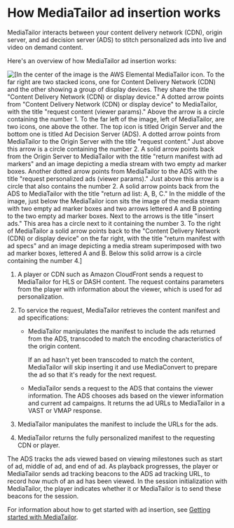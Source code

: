 # How MediaTailor ad insertion works<a name="what-is-flow"></a>

MediaTailor interacts between your content delivery network \(CDN\), origin server, and ad decision server \(ADS\) to stitch personalized ads into live and video on demand content\. 

 Here's an overview of how MediaTailor ad insertion works: 

![\[In the center of the image is the AWS Elemental MediaTailor icon. To the far right are two stacked icons, one for Content Delivery Network (CDN) and the other showing a group of display devices. They share the title "Content Delivery Network (CDN) or display device." A dotted arrow points from "Content Delivery Network (CDN) or display device" to MediaTailor, with the title "request content (viewer params)." Above the arrow is a circle containing the number 1. To the far left of the image, left of MediaTailor, are two icons, one above the other. The top icon is titled Origin Server and the bottom one is titled Ad Decision Server (ADS). A dotted arrow points from MediaTailor to the Origin Server with the title "request content." Just above this arrow is a circle containing the number 2. A solid arrow points back from the Origin Server to MediaTailor with the title "return manifest with ad markers" and an image depicting a media stream with two empty ad marker boxes. Another dotted arrow points from MediaTailor to the ADS with the title "request personalized ads (viewer params)." Just above this arrow is a circle that also contains the number 2. A solid arrow points back from the ADS to MediaTailor with the title "return ad list: A, B, C." In the middle of the image, just below the MediaTailor icon sits the image of the media stream with two empty ad marker boxes and two arrows lettered A and B pointing to the two empty ad marker boxes. Next to the arrows is the title "insert ads." This area has a circle next to it containing the number 3. To the right of MediaTailor a solid arrow points back to the "Content Delivery Network (CDN) or display device" on the far right, with the title "return manifest with ad specs" and an image depicting a media stream superimposed with two ad marker boxes, lettered A and B. Below this solid arrow is a circle containing the number 4.\]](http://docs.aws.amazon.com/mediatailor/latest/ug/images/MediaTailorSSAI_Overview.png)

1. A player or CDN such as Amazon CloudFront sends a request to MediaTailor for HLS or DASH content\. The request contains parameters from the player with information about the viewer, which is used for ad personalization\. 

1. To service the request, MediaTailor retrieves the content manifest and ad specifications:
   + MediaTailor manipulates the manifest to include the ads returned from the ADS, transcoded to match the encoding characteristics of the origin content\.

     If an ad hasn't yet been transcoded to match the content, MediaTailor will skip inserting it and use MediaConvert to prepare the ad so that it's ready for the next request\.
   + MediaTailor sends a request to the ADS that contains the viewer information\. The ADS chooses ads based on the viewer information and current ad campaigns\. It returns the ad URLs to MediaTailor in a VAST or VMAP response\.

1. MediaTailor manipulates the manifest to include the URLs for the ads\. 

1. MediaTailor returns the fully personalized manifest to the requesting CDN or player\. 

The ADS tracks the ads viewed based on viewing milestones such as start of ad, middle of ad, and end of ad\. As playback progresses, the player or MediaTailor sends ad tracking beacons to the ADS ad tracking URL, to record how much of an ad has been viewed\. In the session initialization with MediaTailor, the player indicates whether it or MediaTailor is to send these beacons for the session\. 

 For information about how to get started with ad insertion, see [Getting started with MediaTailor](getting-started.md)\. 